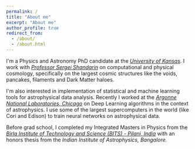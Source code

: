 ```yaml
---
permalink: /
title: "About me"
excerpt: "About me"
author_profile: true
redirect_from: 
  - /about/
  - /about.html
---
```


I'm a Physics and Astronomy PhD candidate at the [*University of Kansas*](http://physics.ku.edu/). I work with [*Professor Sergei Shandarin*](http://people.ku.edu/~sergei/) on computational and physical cosmology, specifically on the largest cosmic structures like the voids, pancakes, filaments and Dark Matter haloes. 

I'm also interested in implementation of statistical and machine learning tools for astrophysical data analysis. Recently I worked at the [*Argonne National Laboratories, Chicago*](https://www.anl.gov/hep/group/cosmology-astrophysics) on Deep Learning algorithms in the context of astrophysics. I use some of the largest supercomputers in the world (like Cori and Edison) to train neural networks on astrophysical data.   

Before grad school, I completed my Integrated Masters in Physics from the [*Birla Institute of Technology and Science (BITS) - Pilani, India*](http://www.bits-pilani.ac.in/goa/physics/DepartmentofPhysics) with an honors thesis from the *Indian Institute of Astrophysics, Bangalore.* 

